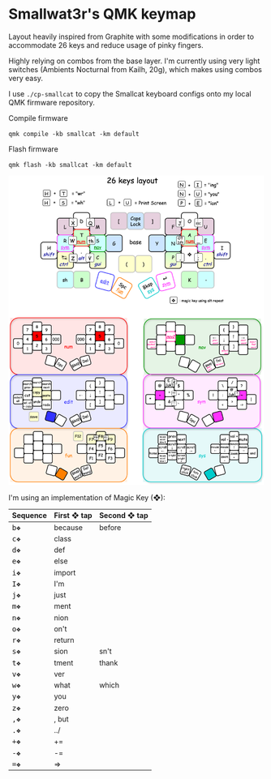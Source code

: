 # Smallwat3r's QMK keymap

Layout heavily inspired from Graphite with some modifications in order to accommodate 26 keys and reduce usage of pinky fingers.

Highly relying on combos from the base layer. I'm currently using very light switches (Ambients Nocturnal from Kailh, 20g), which makes using combos very easy.

I use `./cp-smallcat` to copy the Smallcat keyboard configs onto my local QMK firmware repository.

Compile firmware
```
qmk compile -kb smallcat -km default 
```

Flash firmware
```
qmk flash -kb smallcat -km default 
```

![keymap](./images/keymap.png)

I'm using an implementation of Magic Key (❖):

| Sequence                 | First ❖ tap | Second ❖ tap |
|--------------------------|-------------|--------------|
| <kbd>b</kbd><kbd>❖</kbd> | because     | before       |
| <kbd>c</kbd><kbd>❖</kbd> | class       |              |
| <kbd>d</kbd><kbd>❖</kbd> | def         |              |
| <kbd>e</kbd><kbd>❖</kbd> | else        |              |
| <kbd>i</kbd><kbd>❖</kbd> | import      |              |
| <kbd>I</kbd><kbd>❖</kbd> | I'm         |              |
| <kbd>j</kbd><kbd>❖</kbd> | just        |              |
| <kbd>m</kbd><kbd>❖</kbd> | ment        |              |
| <kbd>n</kbd><kbd>❖</kbd> | nion        |              |
| <kbd>o</kbd><kbd>❖</kbd> | on't        |              |
| <kbd>r</kbd><kbd>❖</kbd> | return      |              |
| <kbd>s</kbd><kbd>❖</kbd> | sion        | sn't         |
| <kbd>t</kbd><kbd>❖</kbd> | tment       | thank        |
| <kbd>v</kbd><kbd>❖</kbd> | ver         |              |
| <kbd>w</kbd><kbd>❖</kbd> | what        | which        |
| <kbd>y</kbd><kbd>❖</kbd> | you         |              |
| <kbd>z</kbd><kbd>❖</kbd> | zero        |              |
| <kbd>,</kbd><kbd>❖</kbd> | , but       |              |
| <kbd>.</kbd><kbd>❖</kbd> | ../         |              |
| <kbd>+</kbd><kbd>❖</kbd> | +=          |              |
| <kbd>-</kbd><kbd>❖</kbd> | -=          |              |
| <kbd>=</kbd><kbd>❖</kbd> | =>          |              |
